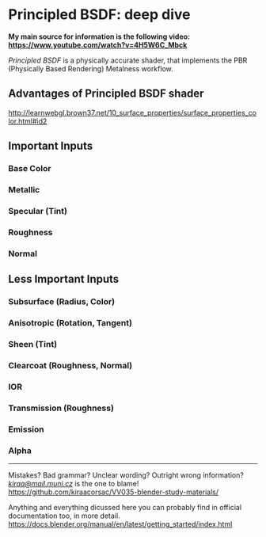# Principled BSDF: deep dive

**My main source for information is the following video:
https://www.youtube.com/watch?v=4H5W6C_Mbck**

*Principled BSDF* is a physically accurate shader, that implements the PBR (Physically Based Rendering) Metalness workflow. 

## Advantages of Principled BSDF shader

http://learnwebgl.brown37.net/10_surface_properties/surface_properties_color.html#id2

## Important Inputs

### Base Color

### Metallic

### Specular (Tint)

### Roughness

### Normal

## Less Important Inputs

### Subsurface (Radius, Color)

### Anisotropic (Rotation, Tangent)

### Sheen (Tint)

### Clearcoat (Roughness, Normal)

### IOR

### Transmission (Roughness)

### Emission

### Alpha

____
Mistakes? Bad grammar? Unclear wording? Outright wrong information?\
*kiraa@mail.muni.cz* is the one to blame!\
https://github.com/kiraacorsac/VV035-blender-study-materials/


Anything and everything dicussed here you can probably find in official documentation too, in more detail.
https://docs.blender.org/manual/en/latest/getting_started/index.html